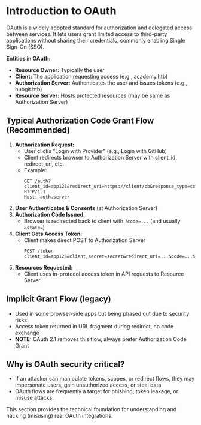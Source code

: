# Introduction to OAuth

OAuth is a widely adopted standard for authorization and delegated access between services. It lets users grant limited access to third-party applications without sharing their credentials, commonly enabling Single Sign-On (SSO).

**Entities in OAuth:**
- **Resource Owner:** Typically the user
- **Client:** The application requesting access (e.g., academy.htb)
- **Authorization Server:** Authenticates the user and issues tokens (e.g., hubgit.htb)
- **Resource Server:** Hosts protected resources (may be same as Authorization Server)

## Typical Authorization Code Grant Flow (Recommended)
1. **Authorization Request:**
   - User clicks "Login with Provider" (e.g., Login with GitHub)
   - Client redirects browser to Authorization Server with client_id, redirect_uri, etc.
   - Example:
     ```http
     GET /auth?client_id=app123&redirect_uri=https://client/cb&response_type=code&scope=profile&state=xyz HTTP/1.1
     Host: auth.server
     ```
2. **User Authenticates & Consents**  (at Authorization Server)
3. **Authorization Code Issued:**
   - Browser is redirected back to client with `?code=...` (and usually `&state=`)
4. **Client Gets Access Token:**
   - Client makes direct POST to Authorization Server
     ```http
     POST /token
     client_id=app123&client_secret=secret&redirect_uri=...&code=...&grant_type=authorization_code
     ```
5. **Resources Requested:**
   - Client uses in-protocol access token in API requests to Resource Server

## Implicit Grant Flow (legacy)
- Used in some browser-side apps but being phased out due to security risks
- Access token returned in URL fragment during redirect, no code exchange
- **NOTE:** OAuth 2.1 removes this flow, always prefer Authorization Code Grant

## Why is OAuth security critical?
- If an attacker can manipulate tokens, scopes, or redirect flows, they may impersonate users, gain unauthorized access, or steal data.
- OAuth flows are frequently a target for phishing, token leakage, or misuse attacks.

This section provides the technical foundation for understanding and hacking (misusing) real OAuth integrations.
